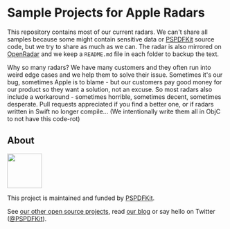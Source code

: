 # Sample Projects for Apple Radars

This repository contains most of our current radars. We can't share all samples
because some might contain sensitive data or [PSPDFKit](https://pspdfkit.com/)
source code, but we try to share as much as we can. The radar is also mirrored
on [OpenRadar](https://openradar.appspot.com/) and we keep a `README.md` file in each
folder to backup the text.

Why so many radars? We have many customers and they often run into weird edge
cases and we help them to solve their issue. Sometimes it's our bug, sometimes
Apple is to blame - but our customers pay good money for our product so they
want a solution, not an excuse. So most radars also include a workaround -
sometimes horrible, sometimes decent, sometimes desperate. Pull requests
appreciated if you find a better one, or if radars written in Swift no longer
compile... (We intentionally write them all in ObjC to not have this code-rot)

## About

<a href="https://pspdfkit.com/">
  <img src="https://avatars2.githubusercontent.com/u/1527679?v=3&s=200" height="80" />
</a>

This project is maintained and funded by [PSPDFKit](https://pspdfkit.com/).

See [our other open source projects](https://github.com/PSPDFKit-labs), read [our blog](https://pspdfkit.com/blog/) or say hello on Twitter ([@PSPDFKit](https://twitter.com/pspdfkit)).
